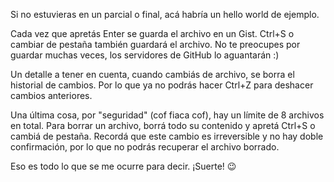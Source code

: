Si no estuvieras en un parcial o final, acá habría un hello world de ejemplo.

Cada vez que apretás Enter se guarda el archivo en un Gist.
Ctrl+S o cambiar de pestaña también guardará el archivo.
No te preocupes por guardar muchas veces, los servidores de GitHub lo aguantarán :)

Un detalle a tener en cuenta, cuando cambiás de archivo, se borra el historial de cambios.
Por lo que ya no podrás hacer Ctrl+Z para deshacer cambios anteriores.

Una última cosa, por "seguridad" (cof fiaca cof), hay un límite de 8 archivos en total.
Para borrar un archivo, borrá todo su contenido y apretá Ctrl+S o cambiá de pestaña.
Recordá que este cambio es irreversible y no hay doble confirmación,
por lo que no podrás recuperar el archivo borrado.

Eso es todo lo que se me ocurre para decir.
¡Suerte! 😉
